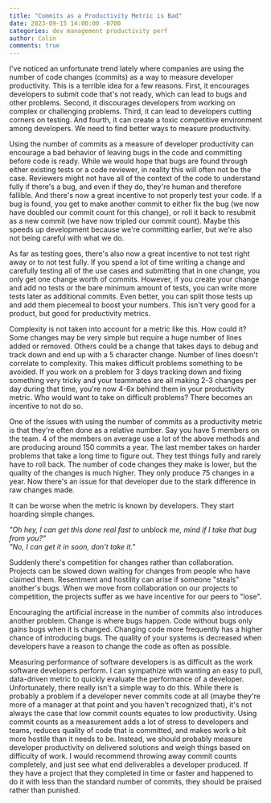 ```yaml
---
title: "Commits as a Productivity Metric is Bad"
date: 2023-09-15 14:00:00 -0700
categories: dev management productivity perf
author: Colin
comments: true
---
```

I've noticed an unfortunate trend lately where companies are using the number of code changes (commits) as a way to measure developer productivity. This is a terrible idea for a few reasons. First, it encourages developers to submit code that's not ready, which can lead to bugs and other problems. Second, it discourages developers from working on complex or challenging problems. Third, it can lead to developers cutting corners on testing. And fourth, it can create a toxic competitive environment among developers. We need to find better ways to measure productivity.

Using the number of commits as a measure of developer productivity can encourage a bad behavior of leaving bugs in the code and committing before code is ready. While we would hope that bugs are found through either existing tests or a code reviewer, in reality this will often not be the case. Reviewers might not have all of the context of the code to understand fully if there's a bug, and even if they do, they're human and therefore fallible. And there's now a great incentive to not properly test your code. If a bug is found, you get to make another commit to either fix the bug (we now have doubled our commit count for this change), or roll it back to resubmit as a new commit (we have now tripled our commit count). Maybe this speeds up development because we're committing earlier, but we're also not being careful with what we do.

As far as testing goes, there's also now a great incentive to not test right away or to not test fully. If you spend a lot of time writing a change and carefully testing all of the use cases and submitting that in one change, you only get one change worth of commits. However, if you create your change and add no tests or the bare minimum amount of tests, you can write more tests later as additional commits. Even better, you can split those tests up and add them piecemeal to boost your numbers. This isn't very good for a product, but good for productivity metrics.

Complexity is not taken into account for a metric like this. How could it? Some changes may be very simple but require a huge number of lines added or removed. Others could be a change that takes days to debug and track down and end up with a 5 character change. Number of lines doesn't correlate to complexity. This makes difficult problems something to be avoided. If you work on a problem for 3 days tracking down and fixing something very tricky and your teammates are all making 2-3 changes per day during that time, you're now 4-6x behind them in your productivity metric. Who would want to take on difficult problems? There becomes an incentive to not do so.

One of the issues with using the number of commits as a productivity metric is that they're often done as a relative number. Say you have 5 members on the team. 4 of the members on average use a lot of the above methods and are producing around 150 commits a year. The last member takes on harder problems that take a long time to figure out. They test things fully and rarely have to roll back. The number of code changes they make is lower, but the quality of the changes is much  higher. They only produce 75 changes in a year. Now there's an issue for that developer due to the stark difference in raw changes made.

It can be worse when the metric is known by developers. They start hoarding simple changes.

*"Oh hey, I can get this done real fast to unblock me, mind if I take that bug from you?"* \
*"No, I can get it in soon, don't take it."*

 Suddenly there's competition for changes rather than collaboration. Projects can be slowed down waiting for changes from people who have claimed them. Resentment and hostility can arise if someone "steals" another's bugs. When we move from collaboration on our projects to competition, the projects suffer as we have incentive for our peers to "lose".

Encouraging the artificial increase in the number of commits also introduces another problem. Change is where bugs happen. Code without bugs only gains bugs when it is changed. Changing code more frequently has a higher chance of introducing bugs. The quality of your systems is decreased when developers have a reason to change the code as often as possible.

Measuring performance of software developers is as difficult as the work software developers perform. I can sympathize with wanting an easy to pull, data-driven metric to quickly evaluate the performance of a developer. Unfortunately, there really isn't a simple way to do this. While there is probably a problem if a developer never commits code at all (maybe they're more of a manager at that point and you haven't recognized that), it's not always the case that low commit counts equates to low productivity. Using commit counts as a measurement adds a lot of stress to developers and teams, reduces quality of code that is committed, and makes work a bit more hostile than it needs to be. Instead, we should probably measure developer productivity on delivered solutions and weigh things based on difficulty of work. I would recommend throwing away commit counts completely, and just see what end deliverables a developer produced. If they have a project that they completed in time or faster and happened to do it with less than the standard number of commits, they should be praised rather than punished.

